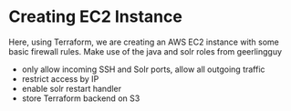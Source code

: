 # Creating EC2 Instance

Here, using Terraform, we are creating an AWS EC2 instance with some basic firewall rules. Make use of the java and solr roles from geerlingguy

* only allow incoming SSH and Solr ports, allow all outgoing traffic
* restrict access by IP
* enable solr restart handler
* store Terraform backend on S3
